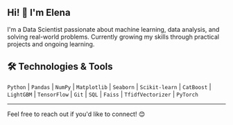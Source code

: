 ## Hi! 👋 I'm Elena

I'm a Data Scientist passionate about machine learning, data analysis, and solving real-world problems. Currently growing my skills through practical projects and ongoing learning.


## 🛠 Technologies & Tools

`Python` | `Pandas` | `NumPy` |  `Matplotlib` | `Seaborn` | `Scikit-learn` | `CatBoost` | `LightGBM` | `TensorFlow` | `Git` | `SQL` | `Faiss` | `TfidfVectorizer` | `PyTorch`


---
Feel free to reach out if you'd like to connect! 😊

